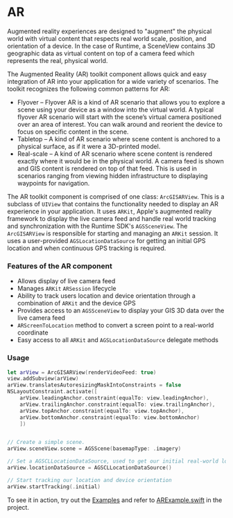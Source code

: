 # AR

Augmented reality experiences are designed to "augment" the physical world with virtual content that respects real world scale, position, and orientation of a device. In the case of Runtime, a SceneView contains 3D geographic data as virtual content on top of a camera feed which represents the real, physical world.

The Augmented Reality (AR) toolkit component allows quick and easy integration of AR into your application for a wide variety of scenarios.  The toolkit recognizes the following common patterns for AR: 
* Flyover – Flyover AR is a kind of AR scenario that allows you to explore a scene using your device as a window into the virtual world. A typical flyover AR scenario will start with the scene’s virtual camera positioned over an area of interest. You can walk around and reorient the device to focus on specific content in the scene. 
* Tabletop – A kind of AR scenario where scene content is anchored to a physical surface, as if it were a 3D-printed model. 
* Real-scale – A kind of AR scenario where scene content is rendered exactly where it would be in the physical world. A camera feed is shown and GIS content is rendered on top of that feed. This is used in scenarios ranging from viewing hidden infrastructure to displaying waypoints for navigation. 

The AR toolkit component is comprised of one class: `ArcGISARView`.  This is a subclass of `UIView` that contains the functionality needed to display an AR experience in your application.  It uses `ARKit`, Apple's augmented reality framework to display the live camera feed and handle real world tracking and synchronization with the Runtime SDK's `AGSSceneView`.  The `ArcGISARView` is responsible for starting and managing an `ARKit` session.  It uses a user-provided `AGSLocationDataSource` for getting an initial GPS location and when continuous GPS tracking is required.

### Features of the AR component

- Allows display of live camera feed
- Manages `ARKit` `ARSession` lifecycle
- Ability to track users location and device orientation through a combination of `ARKit` and the device GPS
- Provides access to an `AGSSceneView` to display your GIS 3D data over the live camera feed
- `ARScreenToLocation` method to convert a screen point to a real-world coordinate
- Easy access to all `ARKit` and `AGSLocationDataSource` delegate methods

### Usage

```swift
let arView = ArcGISARView(renderVideoFeed: true)
view.addSubview(arView)
arView.translatesAutoresizingMaskIntoConstraints = false
NSLayoutConstraint.activate([
    arView.leadingAnchor.constraint(equalTo: view.leadingAnchor),
    arView.trailingAnchor.constraint(equalTo: view.trailingAnchor),
    arView.topAnchor.constraint(equalTo: view.topAnchor),
    arView.bottomAnchor.constraint(equalTo: view.bottomAnchor)
    ])


// Create a simple scene.
arView.sceneView.scene = AGSScene(basemapType: .imagery)

// Set a AGSCLLocationDataSource, used to get our initial real-world location.
arView.locationDataSource = AGSCLLocationDataSource()

// Start tracking our location and device orientation
arView.startTracking(.initial)

```

To see it in action, try out the [Examples](../../Examples) and refer to [ARExample.swift](../../Examples/ArcGISToolkitExamples/ArExample.swift) in the project.




